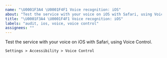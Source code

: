 ```yaml
---
name: "\U0001F3A4 \U0001F4F1 Voice recognition: iOS"
about: "Test the service with your voice on iOS with Safari, using Voice Control."
title: "\U0001F3A4 \U0001F4F1 Voice recognition: iOS"
labels: "audit, ios, voice, voice control"
assignees: ""
---
```

Test the service with your voice on iOS with Safari, using Voice Control.

`Settings > Accessibility > Voice Control`
